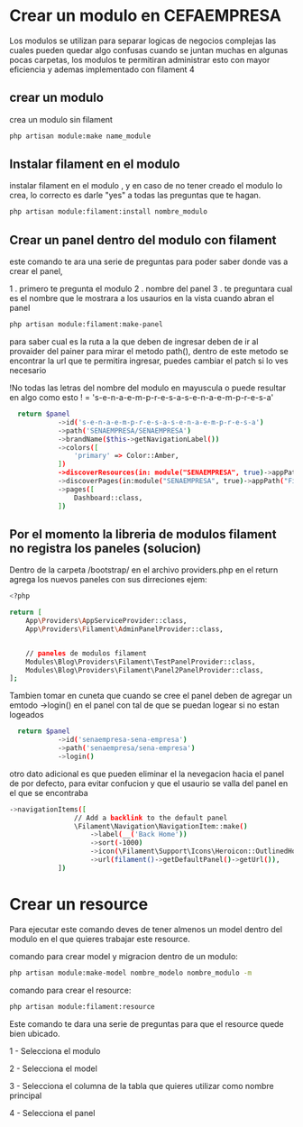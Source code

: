 # Crear un modulo en CEFAEMPRESA

Los modulos se utilizan para separar logicas de negocios complejas las cuales pueden quedar algo confusas cuando se juntan muchas en algunas pocas carpetas, los modulos te permitiran administrar esto con mayor eficiencia y ademas implementado con filament 4

## crear un modulo

crea un modulo sin filament
```bash
php artisan module:make name_module
```

## Instalar filament en el modulo

instalar filament en el modulo , y en caso de no tener creado el modulo lo crea, lo correcto es darle "yes" a todas las preguntas que te hagan.


```bash
php artisan module:filament:install nombre_modulo
```

## Crear un panel dentro del modulo con filament

este comando te ara una serie de preguntas para poder saber donde vas a crear el panel,

1 . primero te pregunta el modulo
2 . nombre del panel
3 . te preguntara cual es el nombre que le mostrara a los usaurios en la vista cuando abran el panel

```bash
php artisan module:filament:make-panel 
```

para saber cual es la ruta a la que deben de ingresar deben de ir al provaider del painer para mirar el metodo path(), dentro de este metodo se encontrar la url que te permitira ingresar, puedes cambiar el patch si lo ves necesario

!No todas las letras del nombre del modulo en mayuscula o puede resultar en algo como esto ! = 's-e-n-a-e-m-p-r-e-s-a-s-e-n-a-e-m-p-r-e-s-a'


```bash
  return $panel
            ->id('s-e-n-a-e-m-p-r-e-s-a-s-e-n-a-e-m-p-r-e-s-a')
            ->path('SENAEMPRESA/SENAEMPRESA')
            ->brandName($this->getNavigationLabel())
            ->colors([
                'primary' => Color::Amber,
            ])
            ->discoverResources(in: module("SENAEMPRESA", true)->appPath("Filament{$separator}SENAEMPRESASENAEMPRESA{$separator}Resources"), for: module("SENAEMPRESA", true)->appNamespace('Filament\SENAEMPRESASENAEMPRESA\Resources'))
            ->discoverPages(in:module("SENAEMPRESA", true)->appPath("Filament{$separator}SENAEMPRESASENAEMPRESA{$separator}Pages"), for: module("SENAEMPRESA", true)->appNamespace('Filament\SENAEMPRESASENAEMPRESA\Pages'))
            ->pages([
                Dashboard::class,
            ])
```



## Por el momento la libreria de modulos filament no registra los paneles (solucion)

Dentro de la carpeta /bootstrap/ en el archivo providers.php en el return agrega los nuevos paneles con sus dirreciones ejem:

``` bash
<?php

return [
    App\Providers\AppServiceProvider::class,
    App\Providers\Filament\AdminPanelProvider::class,


    // paneles de modulos filament
    Modules\Blog\Providers\Filament\TestPanelProvider::class,
    Modules\Blog\Providers\Filament\Panel2PanelProvider::class,
];
```

Tambien tomar en cuneta que cuando se cree el panel deben de agregar un emtodo ->login() en el panel con tal de que se puedan logear si no estan logeados

``` bash
  return $panel
            ->id('senaempresa-sena-empresa')
            ->path('senaempresa/sena-empresa')
            ->login()
```

otro dato adicional es que pueden eliminar el la nevegacion hacia el panel de por defecto, para evitar confucion y que el usaurio se valla del panel en el que se encontraba



``` bash
->navigationItems([
                // Add a backlink to the default panel
                \Filament\Navigation\NavigationItem::make()
                    ->label(__('Back Home'))
                    ->sort(-1000)
                    ->icon(\Filament\Support\Icons\Heroicon::OutlinedHomeModern)
                    ->url(filament()->getDefaultPanel()->getUrl()),
            ])
```


# Crear un resource 

Para ejecutar este comando deves de tener almenos un model dentro del modulo en el que quieres trabajar este resource.

comando para crear model y migracion dentro de un modulo:

 
``` bash
php artisan module:make-model nombre_modelo nombre_modulo -m
```

comando para crear el resource:

``` bash
php artisan module:filament:resource
```


Este comando te dara una serie de preguntas para que el resource quede bien ubicado.

1 - Selecciona el modulo

2 - Selecciona el model

3 - Selecciona el columna de la tabla que quieres utilizar como nombre principal

4 - Selecciona el panel









